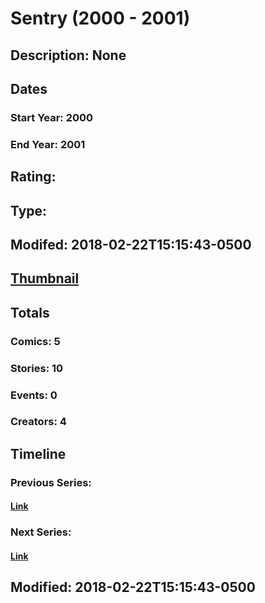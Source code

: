 # Sentry (2000 - 2001)
## Description: None
## Dates
### Start Year: 2000
### End Year: 2001
## Rating: 
## Type: 
## Modifed: 2018-02-22T15:15:43-0500
## [Thumbnail](http://i.annihil.us/u/prod/marvel/i/mg/a/00/5a8f24c29ee94.jpg)
## Totals
### Comics: 5
### Stories: 10
### Events: 0
### Creators: 4
## Timeline
### Previous Series: 
#### [Link]()
### Next Series: 
#### [Link]()
## Modified: 2018-02-22T15:15:43-0500
